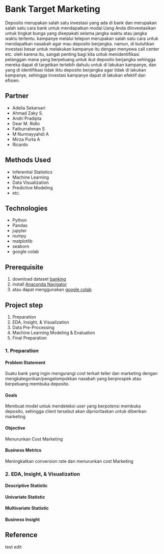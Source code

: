 # Bank Target Marketing
Deposito merupakan salah satu investasi yang ada di bank dan merupakan salah satu cara bank untuk mendapatkan modal.Uang Anda diinvestasikan untuk tingkat bunga yang disepakati selama jangka waktu atau jangka waktu tertentu. kampanye melalui telepon merupakan salah satu cara untuk mendapatkan nasabah agar mau deposito berjangka. namun, di butuhkan investasi besar untuk melakukan kampanye itu dengan menyewa call center etc. oleh karena itu, sangat penting bagi kita untuk menidentifikasi pelanggan mana yang berpeluang untuk ikut deposito berjangka sehingga mereka dapat di targetkan terlebih dahulu untuk di lakukan kampanye, dan yang di identifikasi tidak iktu deposito berjangka agar tidak di lakukan kampanye, sehingga investasi kampanye dapat di lakukan efektif dan efisien.

## Partner
- Adelia Sekarsari
- Ahmad Zaky S.
- Andri Pradipta 
- Dear M. Ridlo
- Fathurrahman S 
- M Nurmayyahdi A
- Mirza Purta A
- Ricardo

## Methods Used
- Inferential Statistics
- Machine Learning
- Data Visualization
- Predictive Modeling
- etc.

## Technologies
- Python
- Pandas 
- jupyter
- numpy
- matplotlib
- seaborn
- google colab

## Prerequisite
1. download dataset [banking](https://www.kaggle.com/datasets/prakharrathi25/banking-dataset-marketing-targets)
2. install [Anaconda Navigator](https://www.anaconda.com/products/distribution)
3. atau dapat menggunakan [google colab](https://colab.research.google.com/)

## Project step
1. Preparation
2. EDA, Insight, & Visualization
3. Data Pre-Processing
4. Machine Learning Modeling & Evaluation
5. Final Preparation

### 1. Preparation
#### Problem Statement
Suatu bank yang ingin mengurangi cost terkait teller dan  marketing dengan mengkategorikan/pengelompokkan nasabah yang berprospek atau berpeluang membuka deposito.

#### Goals
Membuat model untuk mendeteksi user yang berpotensi membuka deposito, sehingga client tersebut akan diprioritaskan untuk diberikan marketing

#### Objective
Menurunkan Cost Marketing

#### Business Metrics
Meningkatkan conversion rate dan menurunkan cost Marketing

### 2. EDA, Insight, & Visualization
#### Descriptive Statistic

#### Univariate Statistic
#### Multivariate Statistic
#### Business Insight


## Reference
test edit
